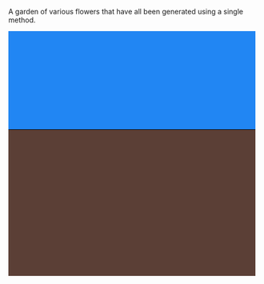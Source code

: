 A garden of various flowers that have all been generated using a single method.

![A garden of flowers](Garden.png)